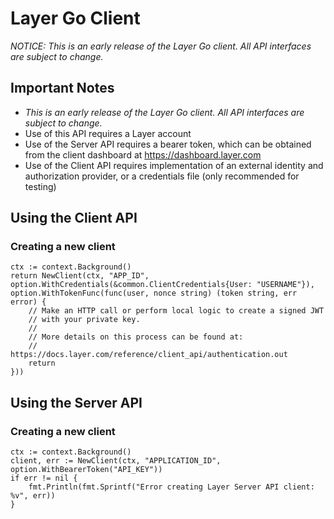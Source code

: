 # Layer Go Client
*NOTICE: This is an early release of the Layer Go client.  All API interfaces are subject to change.*

## Important Notes
* *This is an early release of the Layer Go client.  All API interfaces are subject to change.*
* Use of this API requires a Layer account
* Use of the Server API requires a bearer token, which can be obtained from the client dashboard at https://dashboard.layer.com
* Use of the Client API requires implementation of an external identity and authorization provider, or a credentials file (only recommended for testing)

## Using the Client API
### Creating a new client
```
ctx := context.Background()
return NewClient(ctx, "APP_ID", option.WithCredentials(&common.ClientCredentials{User: "USERNAME"}), option.WithTokenFunc(func(user, nonce string) (token string, err error) {
	// Make an HTTP call or perform local logic to create a signed JWT
	// with your private key.
	//
	// More details on this process can be found at:
	//   https://docs.layer.com/reference/client_api/authentication.out
	return
}))
```

## Using the Server API
### Creating a new client
```
ctx := context.Background()
client, err := NewClient(ctx, "APPLICATION_ID", option.WithBearerToken("API_KEY"))
if err != nil {
	fmt.Println(fmt.Sprintf("Error creating Layer Server API client: %v", err))
}
```
